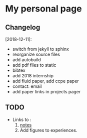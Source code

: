 # My personal page

## Changelog
[2018-12-11]:
* switch from jekyll to sphinx
* reorganize source files
* add autobuild
* add pdf files to static
* bibtex
* add 2018 internship
* add fluid paper, add ccpe paper
* contact: email
* add paper links in projects pager

## TODO
* Links to :
	1. [notes](https://fengggli.github.io/ResearchDocs/)
	2. Add figures to experiences. 
